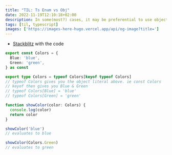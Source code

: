 ```yaml
---
title: "TIL: Ts Enum vs Obj"
date: 2022-11-19T12:10:18+02:00
description: In some(most?) cases, it may be preferential to use objects over enums. esp when building a lib
tags: [til, typescript]
images: ['https://images-here-hugo.vercel.app/api/og-image?title=']
---
```


- [Stackblitz](https://stackblitz.com/edit/typescript-beoogv?embed=1&file=index.ts&hideExplorer=1&theme=dark) with the code

```ts
export const Colors = {
  Blue: 'blue',
  Green: 'green',
} as const

export type Colors = typeof Colors[keyof typeof Colors]
// typeof Colors gives you the object literal above. ie const Colors
// keyof then gives you Blue & Green
// typeof Colors[Blue] = 'blue'
// typeof Colors[Green] = 'green'

function showColor(color: Colors) {
  console.log(color)
  return color
}

showColor('blue')
// evaluates to blue

showColor(Colors.Green)
// evaluates to green
```
